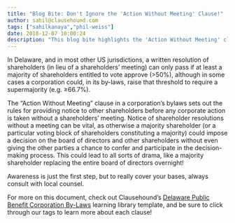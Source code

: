 ```yaml
---
title: "Blog Bite: Don't Ignore the 'Action Without Meeting' Clause!"
author: sahil@clausehound.com
tags: ["sahilkanaya","phil-weiss"]
date: 2018-12-07 10:00:24
description: "This blog bite highlights the 'Action Without Meeting' clause, and why it's important that this clause is not overlooked!"
---
```


In Delaware, and in most other US jurisdictions, a written resolution of shareholders (in lieu of a shareholders’ meeting) can only pass if at least a majority of shareholders entitled to vote approve (>50%), although in some cases a corporation could, in its by-laws, raise that threshold to require a supermajority (e.g. ≥66.7%).

The “Action Without Meeting” clause in a corporation’s bylaws sets out the rules for providing notice to other shareholders before any corporate action is taken without a shareholders’ meeting. Notice of shareholder resolutions without a meeting can be vital, as otherwise a majority shareholder (or a particular voting block of shareholders constituting a majority) could impose a decision on the board of directors and other shareholders without even giving the other parties a chance to confer and participate in the decision-making process. This could lead to all sorts of drama, like a majority shareholder replacing the entire board of directors overnight!

Awareness is just the first step, but to really cover your bases, always consult with local counsel.

For more on this document, check out Clausehound’s [Delaware Public Benefit Corporation By-Laws](https://www.clausehound.com/legal-contract/corporate-by-laws-for-public-benefit) learning library template, and be sure to click through our tags to learn more about each clause!
